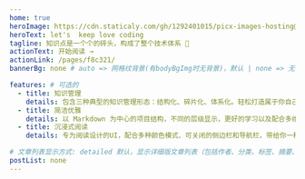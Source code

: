 ```yaml
---
home: true
heroImage: https://cdn.staticaly.com/gh/1292401015/picx-images-hosting@master/20230404/猫4.76zrpyoybmg0.gif
heroText: let's  keep love coding
tagline: 知识点是一个个的砖头，构成了整个技术体系 🚀
actionText: 开始阅读 →
actionLink: /pages/f8c321/
bannerBg: none # auto => 网格纹背景(有bodyBgImg时无背景)，默认 | none => 无 | '大图地址' | background: 自定义背景样式       提示：如发现文本颜色不适应你的背景时可以到palette.styl修改$bannerTextColor变量

features: # 可选的
  - title: 知识管理
    details: 包含三种典型的知识管理形态：结构化、碎片化、体系化。轻松打造属于你自己的知识平台
  - title: 简洁优雅
    details: 以 Markdown 为中心的项目结构，不同的层级显示，更好的学习以及配合多维索引快速定位每个知识点
  - title: 沉浸式阅读
    details: 专为阅读设计的UI，配合多种颜色模式、可关闭的侧边栏和导航栏，带给你一种沉浸式阅读体验

# 文章列表显示方式: detailed 默认，显示详细版文章列表（包括作者、分类、标签、摘要、分页等）| simple => 显示简约版文章列表（仅标题和日期）| none 不显示文章列表
postList: none
---
```


[//]: # (<p align="center">)

[//]: # (  <a class="become-sponsor" href="/pages/1b12ed/">支持这个项目</a>)

[//]: # (</p>)

[//]: # ()
[//]: # (<style>)

[//]: # (.become-sponsor {)

[//]: # (  padding: 8px 20px;)

[//]: # (  display: inline-block;)

[//]: # (  color: #3eaf7c;)

[//]: # (  border-radius: 30px;)

[//]: # (  box-sizing: border-box;)

[//]: # (  border: 1px solid #3eaf7c;)

[//]: # (})

[//]: # (</style>)

[//]: # ()
[//]: # (<br/>)

[//]: # (<p align="center">)

[//]: # (  <a href="https://www.npmjs.com/package/vuepress-theme-vdoing" target="_blank"><img src="https://img.shields.io/npm/v/vuepress-theme-vdoing" alt="npm" class="no-zoom"></a>)

[//]: # (  <a href="https://www.npmjs.com/package/vuepress-theme-vdoing" target="_blank"><img src="https://img.shields.io/npm/dt/vuepress-theme-vdoing" alt="npm" class="no-zoom"></a>)

[//]: # (  <a href="https://github.com/xugaoyi/vuepress-theme-vdoing" target="_blank"><img src='https://img.shields.io/github/stars/xugaoyi/vuepress-theme-vdoing' alt='GitHub stars' class="no-zoom"></a>)

[//]: # (  <a href="https://github.com/xugaoyi/vuepress-theme-vdoing" target="_blank"><img src='https://img.shields.io/github/forks/xugaoyi/vuepress-theme-vdoing' alt='GitHub forks' class="no-zoom"></a>)

[//]: # (</p>)

[//]: # (<br/>)
[//]: # (<p align="center" style="color: #999;">)

[//]: # (  赞助商 &#40;进入注册为主题作者充电&#41;)

[//]: # (</p>)

[//]: # (<p align="center">)

[//]: # (  <a href="http://apifox.cn/a103xugaoyi" target="_blank"><img src="https://cdn.staticaly.com/gh/xugaoyi/blog-gitalk-comment@master/img/441669861566_.2bedplbm21hc.jpg" alt="npm" class="no-zoom" style="width: 300px;border-radius: 2px;"></a>)

[//]: # (</p>)
<!-- ##
## 🎖特别用户
::: cardList 3
```yaml
# - name: OpenHarmony
#   desc: 开放原子开源基金会
#   link: https://docs.openharmony.cn/pages/000000/
#   bgColor: '#f1f1f1'
#   textColor: '#2A3344'
- name: MyBatis-Plus官网
  desc: 🚀为简化开发而生
  link: https://baomidou.com/
  bgColor: '#f1f1f1'
  textColor: '#2A3344'
- name: Deepin 社区
  desc: Deepin 应用开发技术分享、DTK开发经验等
  link: https://docs.deepin.org
  bgColor: '#f1f1f1'
  textColor: '#2A3344'
- name: VForm官网
  desc: 低代码表单优选方案，拖拽式设计，一键生成源码
  link: http://www.vform666.com
  bgColor: '#f1f1f1'
  textColor: '#2A3344'
```
:::

<br/>

## 🎉上新推荐
* `v1.12.x`
  - 新增配置项`pageStyle`，用于切换页面的风格样式，可选`卡片`、 `线条`风格。[详情](/pages/a20ce8/#pagestyle)
  - 新增配置项`bodyBgImgInterval`，用于在设置了多张背景大图时修改大图切换的时间间隔。[详情](/pages/a20ce8/#bodybgimginterval)
  - 新增配置项`defaultMode`，用于修改默认外观模式(v1.12.3)。[详情](/pages/a20ce8/#defaultmode)
* `v1.11.x`：新增配置项`extendFrontmatter`，用于扩展自动生成front matter。[详情](/pages/a20ce8/#extendfrontmatter)
* `v1.10.x`：新增右侧目录栏对h2~h6标题的适配，并优化了UI，[详情](/pages/8dfab5/)。
* `v1.9.x`：新增配置文件对TypeScript的支持，参考[config.ts](https://github.com/xugaoyi/vuepress-theme-vdoing/blob/master/docs/.vuepress/config.ts)。新增[标题标记](/pages/3216b0/#titletag)。
* `v1.8.x`：新增 Markdown中使用的组件：[代码块选项卡](/pages/197691/#代码块选项卡) 。
* `v1.7.x`：新增 [自定义html模块](/pages/a20ce8/#自定义html模块) 配置，可用于插入广告模块。
* `v1.6.x`：支持[`四级目录`](/pages/33d574/#级别说明)，提高[站点结构](/pages/33d574/#级别说明)可塑性。
* `v1.5.x`：新增[`笔记`容器](/pages/d0d7eb/)，轻松插入笔记框。
* `v1.4.x`：新增了文章内容区块的 [背景底纹配置](/pages/a20ce8/#文章内容块的背景底纹)，让你的文章看起来像笔记本的风格~
* `v1.2.x`：这个版本对整体的UI细节做了很多优化，比如标签栏和分类栏等
* `v1.1.x`：从这个版本开始主题新增`超好用`、`高颜值`的Markdown容器，快去 [体验](/pages/d0d7eb/) 吧~

更多上新请查阅：[**更新日志**](https://github.com/xugaoyi/vuepress-theme-vdoing/releases)

<br/>
-->
<!-- ## ⚡️未来...

::: tip
期待 [VuePress v2.0](https://github.com/vuepress/vuepress-next) 以及 [VitePress](https://github.com/vuejs/vitepress) 的正式发布...

届时，VuePress 1.x 编译慢的缺点将得到极大的改善。我将会视情况把主题升级至 VuePress v2.0 或 VitePress。还希望大家多多 [:sparkling_heart:支持](/pages/1b12ed/) 哟，持续关注吧~
::: -->

<br/>

<!-- ## 💎 公众号
`有趣研究社`是本人对各种有趣的、好玩的、沙雕的创意和想法以在线小网站或者文章的形式表达出来，比如：
- [小霸王游戏机](https://game.xugaoyi.com)
- [爱国头像生成器](https://avatar.xugaoyi.com/)
- [到账语音生成器](https://zfb.xugaoyi.com/)

还有更多好玩的等你去探索吧~

::: center
<img src="https://fastly.jsdelivr.net/gh/xugaoyi/image_store@master/blog/qrcode.zdqv9mlfc0g.jpg"  style="width:190px;" />
:::

<br/> -->

[//]: # (## ⚡ 反馈与交流)

[//]: # ()
[//]: # (在使用过程中有任何问题和想法，请给我提 [Issue]&#40;https://github.com/xugaoyi/vuepress-theme-vdoing/issues&#41;。)

[//]: # (你也可以在Issue查看别人提的问题和给出解决方案。)

[//]: # ()
[//]: # (或者加入我们的交流群：)

[//]: # ()
[//]: # (<table>)

[//]: # (  <tbody>)

[//]: # (    <tr>)

[//]: # (      <td align="center" valign="middle">)

[//]: # (        <img src="https://cdn.staticaly.com/gh/xugaoyi/blog-gitalk-comment@master/img/0.4pp7r95mdai0.jpeg" class="no-zoom" style="width:120px;margin: 10px;">)

[//]: # (        <p>vdoing微信群&#40;添加我微信备注"进群"&#41;</p>)

[//]: # (      </td>)

[//]: # (      <td align="center" valign="middle">)

[//]: # (        <img :src="$withBase&#40;'/img/qrcode/qqq.webp'&#41;" alt="群号: 694387113" class="no-zoom" style="width:120px;margin: 10px;">)

[//]: # (        <p>vdoing QQ群: 694387113</p>)

[//]: # (      </td>)

[//]: # (    </tr>)

[//]: # (  </tbody>)

[//]: # (</table>)

[//]: # ()
[//]: # ()
[//]: # (<!-- AD -->)

[//]: # (<div class="wwads-cn wwads-horizontal page-wwads" data-id="136"></div>)

[//]: # (<style>)

[//]: # (  .page-wwads{)

[//]: # (    width:100%!important;)

[//]: # (    min-height: 0;)

[//]: # (    margin: 0;)

[//]: # (  })

[//]: # (  .page-wwads .wwads-img img{)

[//]: # (    width:80px!important;)

[//]: # (  })

[//]: # (  .page-wwads .wwads-poweredby{)

[//]: # (    width: 40px;)

[//]: # (    position: absolute;)

[//]: # (    right: 25px;)

[//]: # (    bottom: 3px;)

[//]: # (  })

[//]: # (  .wwads-content .wwads-text, .page-wwads .wwads-text{)

[//]: # (    height: 100%;)

[//]: # (    padding-top: 5px;)

[//]: # (    display: block;)

[//]: # (  })

[//]: # (</style>)
